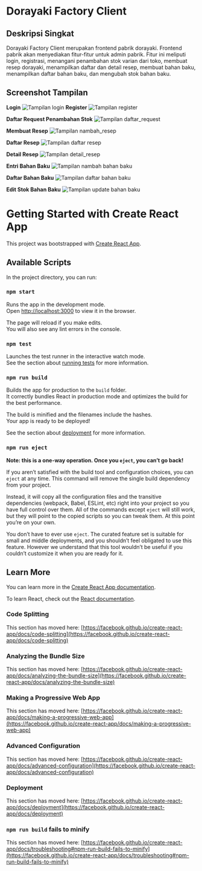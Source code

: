 # Dorayaki Factory Client

## Deskripsi Singkat
Dorayaki Factory Client merupakan frontend pabrik dorayaki. Frontend pabrik akan menyediakan fitur-fitur untuk admin pabrik. Fitur ini meliputi login, registrasi, menangani penambahan stok varian dari toko, membuat resep dorayaki, menampilkan daftar dan detail resep, membuat bahan baku, menampilkan daftar bahan baku, dan mengubah stok bahan baku.

## Screenshot Tampilan
**Login**
![Tampilan login](./screenshots/login.png)
**Register**
![Tampilan register](./screenshots/register.png)

**Daftar Request Penambahan Stok**
![Tampilan daftar_request](./screenshots/daftar_request.png)

**Membuat Resep**
![Tampilan nambah_resep](./screenshots/nambah_resep.png)

**Daftar Resep**
![Tampilan daftar resep](./screenshots/daftar_resep.png)

**Detail Resep**
![Tampilan detail_resep](./screenshots/detail_resep.png)

**Entri Bahan Baku**
![Tampilan nambah bahan baku](./screenshots/tambah_bahan_baku.png)

**Daftar Bahan Baku**
![Tampilan daftar bahan baku](./screenshots/daftar_bahan_baku.png)

**Edit Stok Bahan Baku**
![Tampilan update bahan baku](./screenshots/update_bahan_baku.png)

# Getting Started with Create React App

This project was bootstrapped with [Create React App](https://github.com/facebook/create-react-app).

## Available Scripts

In the project directory, you can run:

### `npm start`

Runs the app in the development mode.\
Open [http://localhost:3000](http://localhost:3000) to view it in the browser.

The page will reload if you make edits.\
You will also see any lint errors in the console.

### `npm test`

Launches the test runner in the interactive watch mode.\
See the section about [running tests](https://facebook.github.io/create-react-app/docs/running-tests) for more information.

### `npm run build`

Builds the app for production to the `build` folder.\
It correctly bundles React in production mode and optimizes the build for the best performance.

The build is minified and the filenames include the hashes.\
Your app is ready to be deployed!

See the section about [deployment](https://facebook.github.io/create-react-app/docs/deployment) for more information.

### `npm run eject`

**Note: this is a one-way operation. Once you `eject`, you can’t go back!**

If you aren’t satisfied with the build tool and configuration choices, you can `eject` at any time. This command will remove the single build dependency from your project.

Instead, it will copy all the configuration files and the transitive dependencies (webpack, Babel, ESLint, etc) right into your project so you have full control over them. All of the commands except `eject` will still work, but they will point to the copied scripts so you can tweak them. At this point you’re on your own.

You don’t have to ever use `eject`. The curated feature set is suitable for small and middle deployments, and you shouldn’t feel obligated to use this feature. However we understand that this tool wouldn’t be useful if you couldn’t customize it when you are ready for it.

## Learn More

You can learn more in the [Create React App documentation](https://facebook.github.io/create-react-app/docs/getting-started).

To learn React, check out the [React documentation](https://reactjs.org/).

### Code Splitting

This section has moved here: [https://facebook.github.io/create-react-app/docs/code-splitting](https://facebook.github.io/create-react-app/docs/code-splitting)

### Analyzing the Bundle Size

This section has moved here: [https://facebook.github.io/create-react-app/docs/analyzing-the-bundle-size](https://facebook.github.io/create-react-app/docs/analyzing-the-bundle-size)

### Making a Progressive Web App

This section has moved here: [https://facebook.github.io/create-react-app/docs/making-a-progressive-web-app](https://facebook.github.io/create-react-app/docs/making-a-progressive-web-app)

### Advanced Configuration

This section has moved here: [https://facebook.github.io/create-react-app/docs/advanced-configuration](https://facebook.github.io/create-react-app/docs/advanced-configuration)

### Deployment

This section has moved here: [https://facebook.github.io/create-react-app/docs/deployment](https://facebook.github.io/create-react-app/docs/deployment)

### `npm run build` fails to minify

This section has moved here: [https://facebook.github.io/create-react-app/docs/troubleshooting#npm-run-build-fails-to-minify](https://facebook.github.io/create-react-app/docs/troubleshooting#npm-run-build-fails-to-minify)

